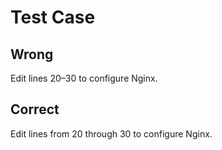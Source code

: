 # Test Case

## Wrong

Edit lines 20–30 to configure Nginx.  

## Correct

Edit lines from 20 through 30 to configure Nginx.  

